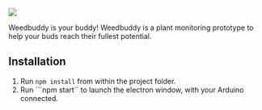 
![](https://github.com/shadiaali/Weedbuddy_App/blob/master/app/images/logo.png)

Weedbuddy is your buddy! Weedbuddy is a plant monitoring prototype to help your buds reach their fullest potential. 

## Installation
1. Run ```npm install``` from within the project folder.
2. Run ```npm start`` to launch the electron window, with your Arduino connected.

